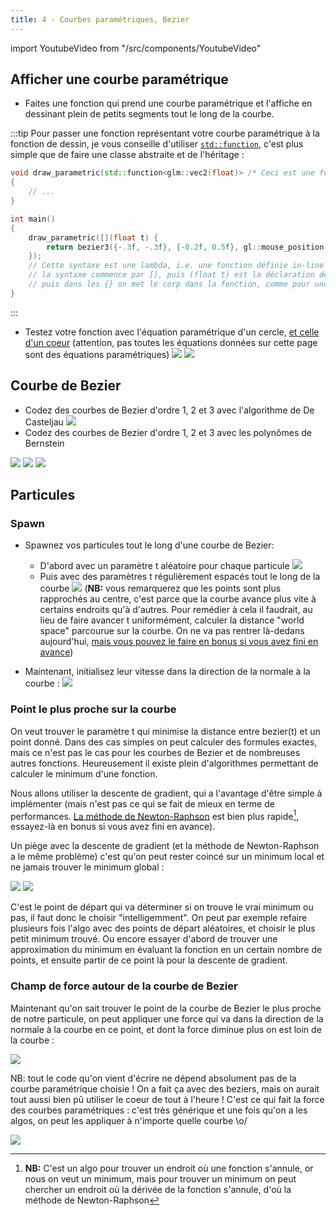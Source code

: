 ```yaml
---
title: 4 - Courbes paramétriques, Bezier
---
```

import YoutubeVideo from "/src/components/YoutubeVideo"

## Afficher une courbe paramétrique

- Faites une fonction qui prend une courbe paramétrique et l'affiche en dessinant plein de petits segments tout le long de la courbe.

:::tip
Pour passer une fonction représentant votre courbe paramétrique à la fonction de dessin, je vous conseille d'utiliser [`std::function`](https://www.geeksforgeeks.org/cpp/std-function-in-cpp/), c'est plus simple que de faire une classe abstraite et de l'héritage :

```cpp
void draw_parametric(std::function<glm::vec2(float)> /* Ceci est une fonction qui retourne un vec2 et prend en paramètre un float */ const& parametric)
{
    // ...
}

int main()
{
    draw_parametric([](float t) {
        return bezier3({-.3f, -.3f}, {-0.2f, 0.5f}, gl::mouse_position(), {.8f, .5f}, t);
    });
    // Cette syntaxe est une lambda, i.e. une fonction définie in-line dans le code :
    // la syntaxe commence par [], puis (float t) est la déclaration des paramètres de la fonction,
    // puis dans les {} on met le corp dans la fonction, comme pour une fonction normale
}
```
:::

- Testez votre fonction avec l'équation paramétrique d'un cercle, [et celle d'un coeur](https://mathworld.wolfram.com/HeartCurve.html) (attention, pas toutes les équations données sur cette page sont des équations paramétriques)
![](./img/param-disk.png)
![](./img/param-coeur.png)

## Courbe de Bezier

- Codez des courbes de Bezier d'ordre 1, 2 et 3 avec l'algorithme de De Casteljau
![](./img/Bézier_2_big.gif)
- Codez des courbes de Bezier d'ordre 1, 2 et 3 avec les polynômes de Bernstein

![](./img/bezier1.png)
![](./img/bezier2.gif)
![](./img/bezier3.gif)

## Particules

### Spawn

- Spawnez vos particules tout le long d'une courbe de Bezier:
  - D'abord avec un paramètre t aléatoire pour chaque particule
  ![](./img/param-spawn-rand.png)
  - Puis avec des paramètres t régulièrement espacés tout le long de la courbe
![](./img/param-spawn-even.png)
(**NB:** vous remarquerez que les points sont plus rapprochés au centre, c'est parce que la courbe avance plus vite à certains endroits qu'à d'autres. Pour remédier à cela il faudrait, au lieu de faire avancer t uniformément, calculer la distance "world space" parcourue sur la courbe. On ne va pas rentrer là-dedans aujourd'hui, [mais vous pouvez le faire en bonus si vous avez fini en avance](https://youtu.be/aVwxzDHniEw?t=843))

- Maintenant, initialisez leur vitesse dans la direction de la normale à la courbe :
![](./img/normal-speed.gif)

### Point le plus proche sur la courbe

On veut trouver le paramètre t qui minimise la distance entre bezier(t) et un point donné. Dans des cas simples on peut calculer des formules exactes, mais ce n'est pas le cas pour les courbes de Bezier et de nombreuses autres fonctions. Heureusement il existe plein d'algorithmes permettant de calculer le minimum d'une fonction.

Nous allons utiliser la descente de gradient, qui a l'avantage d'être simple à implémenter (mais n'est pas ce qui se fait de mieux en terme de performances. [La méthode de Newton-Raphson](https://en.wikipedia.org/wiki/Newton%27s_method) est bien plus rapide[^1], essayez-là en bonus si vous avez fini en avance).

Un piège avec la descente de gradient (et la méthode de Newton-Raphson a le même problème) c'est qu'on peut rester coincé sur un minimum local et ne jamais trouver le minimum global :

![](./img/grad-desc-fail.png)
![](./img/localmin.png)

C'est le point de départ qui va déterminer si on trouve le vrai minimum ou pas, il faut donc le choisir "intelligemment". On peut par exemple refaire plusieurs fois l'algo avec des points de départ aléatoires, et choisir le plus petit minimum trouvé. Ou encore essayer d'abord de trouver une approximation du minimum en évaluant la fonction en un certain nombre de points, et ensuite partir de ce point là pour la descente de gradient.

[^1]: **NB:** C'est un algo pour trouver un endroit où une fonction s'annule, or nous on veut un minimum, mais pour trouver un minimum on peut chercher un endroit où la dérivée de la fonction s'annule, d'où la méthode de Newton-Raphson

### Champ de force autour de la courbe de Bezier

Maintenant qu'on sait trouver le point de la courbe de Bezier le plus proche de notre particule, on peut appliquer une force qui va dans la direction de la normale à la courbe en ce point, et dont la force diminue plus on est loin de la courbe :

![](./img/force-bezier-normal.gif)

NB: tout le code qu'on vient d'écrire ne dépend absolument pas de la courbe paramétrique choisie ! On a fait ça avec des beziers, mais on aurait tout aussi bien pû utiliser le coeur de tout à l'heure ! C'est ce qui fait la force des courbes paramétriques : c'est très générique et une fois qu'on a les algos, on peut les appliquer à n'importe quelle courbe \o/

![](./img/force-heart-normal.gif)